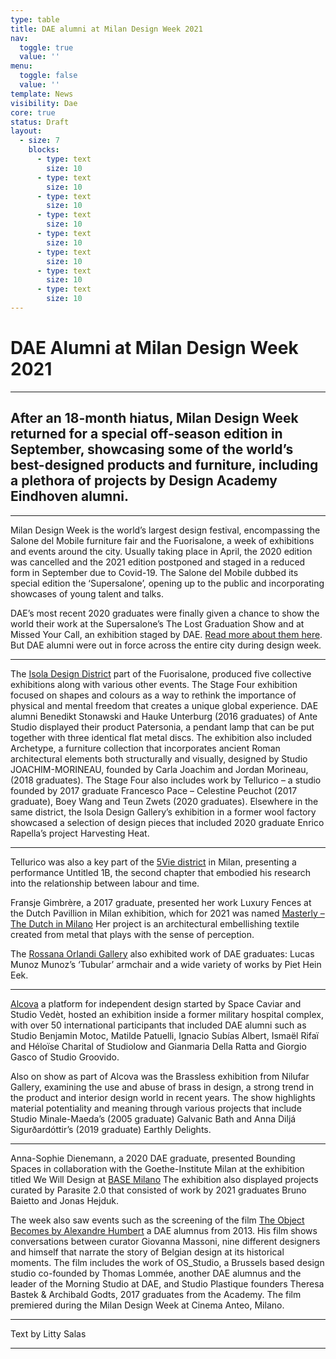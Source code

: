 ```yaml
---
type: table
title: DAE alumni at Milan Design Week 2021
nav:
  toggle: true
  value: ''
menu:
  toggle: false
  value: ''
template: News
visibility: Dae
core: true
status: Draft
layout:
  - size: 7
    blocks:
      - type: text
        size: 10
      - type: text
        size: 10
      - type: text
        size: 10
      - type: text
        size: 10
      - type: text
        size: 10
      - type: text
        size: 10
      - type: text
        size: 10
      - type: text
        size: 10
---
```


# DAE Alumni at Milan Design Week 2021

---

## After an 18-month hiatus, Milan Design Week returned for a special off-season edition in September, showcasing some of the world’s best-designed products and furniture, including a plethora of projects by Design Academy Eindhoven alumni.

---

Milan Design Week is the world’s largest design festival, encompassing the Salone del Mobile furniture fair and the Fuorisalone, a week of exhibitions and events around the city. Usually taking place in April, the 2020 edition was cancelled and the 2021 edition postponed and staged in a reduced form in September due to Covid-19. The Salone del Mobile dubbed its special edition the ‘Supersalone’, opening up to the public and incorporating showcases of young talent and talks. 

DAE’s most recent 2020 graduates were finally given a chance to show the world their work at the Supersalone’s The Lost Graduation Show and at Missed Your Call, an exhibition staged by DAE. [Read more about them here](https://www.designacademy.nl/p/about-dae/news/missed-your-call-and-the-lost-graduation-show-at-milan-design-week-2021). But DAE alumni were out in force across the entire city during design week.

---

The [Isola Design District](https://isola.design/) part of the Fuorisalone, produced five collective exhibitions along with various other events. The Stage Four exhibition focused on shapes and colours as a way to rethink the importance of physical and mental freedom that creates a unique global experience. DAE alumni Benedikt Stonawski and Hauke Unterburg (2016 graduates) of Ante Studio displayed their product Patersonia, a pendant lamp that can be put together with three identical flat metal discs. The exhibition also included Archetype, a furniture collection that incorporates ancient Roman architectural elements both structurally and visually, designed by Studio JOACHIM-MORINEAU, founded by Carla Joachim and Jordan Morineau, (2018 graduates). The Stage Four also includes work by Tellurico – a studio founded by 2017 graduate Francesco Pace – Celestine Peuchot (2017 graduate), Boey Wang and Teun Zwets (2020 graduates). Elsewhere in the same district, the Isola Design Gallery’s exhibition in a former wool factory showcased a selection of design pieces that included 2020 graduate Enrico Rapella’s project Harvesting Heat.

---

Tellurico was also a key part of the [5Vie district](https://5vie.it/) in Milan, presenting a performance Untitled 1B, the second chapter that embodied his research into the relationship between labour and time. 

Fransje Gimbrère, a 2017 graduate, presented her work Luxury Fences at the Dutch Pavillion in Milan exhibition, which for 2021 was named [Masterly – The Dutch in Milano](https://www.masterly.nu/inhoud.php) Her project is an architectural embellishing textile created from metal that plays with the sense of perception. 

The [Rossana Orlandi Gallery](https://www.rossanaorlandi.com/) also exhibited work of DAE graduates: Lucas Munoz Munoz’s ‘Tubular’ armchair and a wide variety of works by Piet Hein Eek.

---

[Alcova](https://alcova.xyz/) a platform for independent design started by Space Caviar and Studio Vedèt, hosted an exhibition inside a former military hospital complex, with over 50 international participants that included DAE alumni such as Studio Benjamin Motoc, Matilde Patuelli, Ignacio Subías Albert, Ismaël Rifaï and Héloïse Charital of Studiolow and Gianmaria Della Ratta and Giorgio Gasco of Studio Groovido. 

Also on show as part of Alcova was the Brassless exhibition from Nilufar Gallery, examining the use and abuse of brass in design, a strong trend in the product and interior design world in recent years. The show highlights material potentiality and meaning through various projects that include Studio Minale-Maeda’s (2005 graduate) Galvanic Bath and Anna Diljá Sigurðardóttir’s (2019 graduate) Earthly Delights.

---

Anna-Sophie Dienemann, a 2020 DAE graduate, presented Bounding Spaces in collaboration with the Goethe-Institute Milan at the exhibition titled We Will Design at [BASE Milano](https://base.milano.it/designweek2021/) The exhibition also displayed projects curated by Parasite 2.0 that consisted of work by 2021 graduates Bruno Baietto and Jonas Hejduk.
 
The week also saw events such as the screening of the film [The Object Becomes by Alexandre Humbert](http://alexandrehumbert.com/theobjectbecomes#:~:text=Born%20from%20the%20meeting%20between,turning%20point%20in%20its%20role.) a DAE alumnus from 2013. His film shows conversations between curator Giovanna Massoni, nine different designers and himself that narrate the story of Belgian design at its historical moments. The film includes the work of OS_Studio, a Brussels based design studio co-founded by Thomas Lommée, another DAE alumnus and the leader of the Morning Studio at DAE, and Studio Plastique founders Theresa Bastek & Archibald Godts, 2017 graduates from the Academy. The film premiered during the Milan Design Week at Cinema Anteo, Milano.

---

Text by Litty Salas

---
